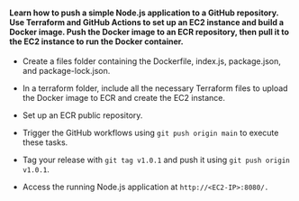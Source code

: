 #### Learn how to push a simple Node.js application to a GitHub repository. Use Terraform and GitHub Actions to set up an EC2 instance and build a Docker image. Push the Docker image to an ECR repository, then pull it to the EC2 instance to run the Docker container.

- Create a files folder containing the Dockerfile, index.js, package.json, and package-lock.json.

- In a terraform folder, include all the necessary Terraform files to upload the Docker image to ECR and create the EC2 instance.

- Set up an ECR public repository.

- Trigger the GitHub workflows using ```git push origin main``` to execute these tasks.

- Tag your release with ```git tag v1.0.1``` and push it using ```git push origin v1.0.1```.

- Access the running Node.js application at ```http://<EC2-IP>:8080/.```
